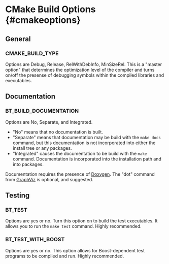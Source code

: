 # CMake Build Options                                 {#cmakeoptions}

## General

### CMAKE_BUILD_TYPE

Options are Debug, Release, RelWithDebInfo, MinSizeRel.
This is a "master option" that determines the optimization level of the 
compiler and turns on/off the presense of debugging symbols within the
compiled libraries and executables.

## Documentation

### BT_BUILD_DOCUMENTATION

Options are No, Separate, and Integrated.
- "No" means that no documentation is built.
- "Separate" means that documentation may be build with 
the ```make docs``` command, but this documentation is not incorporated
into either the install tree or any packages.
- "Integrated" causes the documentation to be build with the ```make``` command.
Documentation is incorporated into the installation path and 
into packages.

Documentation requires the presence of [Doxygen](http://www.doxygen.nl).
The "dot" command from [GraphViz](https://www.graphviz.org/) is optional, and suggested.

## Testing

### BT_TEST

Options are yes or no. Turn this option on to build the test executables.
It allows you to run the ```make test``` command. Highly recommended.

### BT_TEST_WITH_BOOST

Options are yes or no. This option allows for Boost-dependent test
programs to be compiled and run. Highly recommended.
